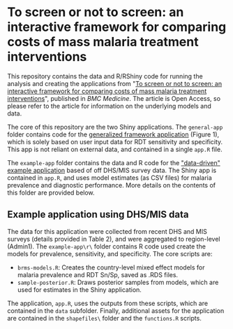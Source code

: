 # To screen or not to screen: an interactive framework for comparing costs of mass malaria treatment interventions

This repository contains the data and R/RShiny code for running the analysis and creating the applications from "[To screen or not to screen: an interactive framework for comparing costs of mass malaria treatment interventions](https://rdcu.be/b43rC)", published in *BMC Medicine*. The article is Open Access, so please refer to the article for information on the underlying models and data. 

The core of this repository are the two Shiny applications. The `general-app` folder contains code for the [generalized framework application]( https://jjmillar.shinyapps.io/msat-general/ ) (Figure 1), which is solely based on user input data for RDT sensitivity and specificity. This app is not reliant on external data, and contained in a single `app.R` file. 

The `example-app` folder contains the data and R code for the ["data-driven" example application]( https://jjmillar.shinyapps.io/msat-example/ ) based of off DHS/MIS survey data. The Shiny app is contained in `app.R`, and uses model estimates (as CSV files) for malaria prevalence and diagnostic performance. More details on the contents of this folder are provided below.

## Example application using DHS/MIS data

The data for this application were collected from recent DHS and MIS surveys (details provided in Table 2), and were aggregated to region-level (Admin1). The `example-app\r\` folder contains R code used create the models for prevalence, sensitivity, and specificity. The core scripts are:

* `brms-models.R`: Creates the country-level mixed effect models for malaria prevalence and RDT Sn/Sp, saved as .RDS files.
* `sample-posterior.R`: Draws posterior samples from models, which are used for estimates in the Shiny application. 

The application, `app.R`, uses the outputs from these scripts, which are contained in the `data` subfolder. Finally, additional assets for the application are contained in the `shapefiles\` folder and the `functions.R` scripts. 